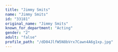```yaml
---
title: "Jimmy Smits"
name: "Jimmy Smits"
id: "33181"
original_name: "Jimmy Smits"
known_for_department: "Acting"
gender: "2"
adult: "false"
profile_path: "/dD04JlfW5N8bVrx7Cawn4A6g1xp.jpg"
---
```

